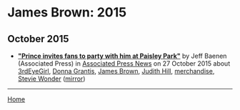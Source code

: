 # James Brown: 2015

## October 2015

 - [**"Prince invites fans to party with him at Paisley Park"**](https://apnews.com/93c56737c5344b9597794d00449d08e3) by Jeff Baenen (Associated Press) in [Associated Press News](https://apnews.com/) on 27 October 2015 about [3rdEyeGirl](../../topics/3rdeyegirl/index.md), [Donna Grantis](../../topics/donna-grantis/index.md), [James Brown](../../topics/james-brown/index.md), [Judith Hill](../../topics/judith-hill/index.md), [merchandise](../../topics/merchandise/index.md), [Stevie Wonder](../../topics/stevie-wonder/index.md) ([mirror](https://web.archive.org/web/*/https://apnews.com/93c56737c5344b9597794d00449d08e3))

----

[Home](../)
